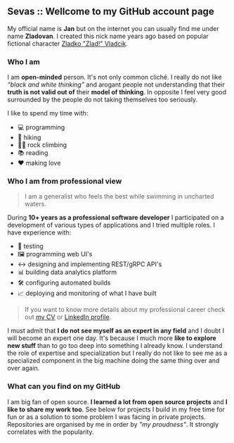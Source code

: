 ## Sevas :: Wellcome to my GitHub account page

My official name is **Jan** but on the internet you can usually find me under name **Zladovan**. I created this nick name years ago based on popular fictional character [Zladko "Zlad!" Vladcik](https://www.youtube.com/watch?v=MNyG-xu-7SQ).

### Who I am

I am **open-minded** person. It's not only common cliché. I really do not like *“black and white thinking”* and arogant people not understanding that their **truth is not valid out of** their **model of thinking**. In opposite I feel very good surrounded by the people do not taking themselves too seriously.

I like to spend my time with:

  - 💻 programming 
  - 🌳 hiking
  - 🧗‍♂️ rock climbing
  - 📚 reading
  - ❤️ making love  

### Who I am from professional view

> I am a generalist who feels the best while swimming in uncharted waters.

During **10+ years as a professional software developer** I participated on a development of various types of applications and I tried multiple roles. I have experience with: 

  - 🧪 testing
  - 🖼️ programming web UI's
  - ↔️ designing and implementing REST/gRPC API's
  - 📊 building data analytics platform
  - 🛠️ configuring automated builds
  - 📈 deploying and monitoring of what I have built

> If you want to know more details about my professional career check out [my CV](./CV.pdf) or [LinkedIn profile](https://www.linkedin.com/in/j%C3%A1n-%C4%8Dabala-415408191/).

I must admit that **I do not see myself as an expert in any field** and I doubt I will become an expert one day. It's because I much more **like to explore new stuff** than to go too deep into something I already know. I understand the role of expertise and specialization but I really do not like to see me as a specialized component in the big machine doing the same thing over and over again.

### What can you find on my GitHub

I am big fan of open source. **I learned a lot from open source projects** and **I like to share my work too**. See below for projects I build in my free time for fun or as a solution to some problem I was facing in private projects. Repositories are organised by me in order by *"my proudness"*. It strongly correlates with the popularity.
